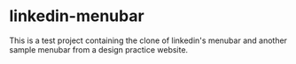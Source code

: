 # linkedin-menubar
This is a test project containing the clone of linkedin's menubar and another sample menubar from a design practice website.

